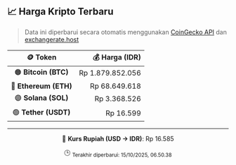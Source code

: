 

<!-- HARGA_KRIPTO -->
## 📈 Harga Kripto Terbaru

> Data ini diperbarui secara otomatis menggunakan [CoinGecko API](https://www.coingecko.com/) dan [exchangerate.host](https://exchangerate.host/)

<div align="center">

| 🪙 Token | 💰 Harga (IDR) |
|:------:|---------------:|
| 🟠 **Bitcoin (BTC)**   | Rp 1.879.852.056 |
| 🔵 **Ethereum (ETH)**  | Rp 68.649.618 |
| 🟣 **Solana (SOL)**    | Rp 3.368.526 |
| 🟢 **Tether (USDT)**   | Rp 16.599 |

---

💱 **Kurs Rupiah (USD → IDR)**: Rp 16.585

🕒 <sub>Terakhir diperbarui: 15/10/2025, 06.50.38</sub>

</div>
<!-- /HARGA_KRIPTO -->